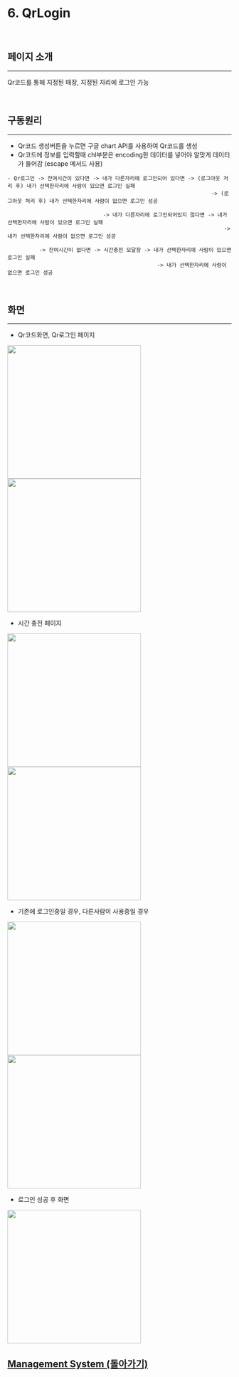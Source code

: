 # 6. QrLogin

<br>

## 페이지 소개

<hr>

Qr코드를 통해 지정된 매장, 지정된 자리에 로그인 가능

<br>

## 구동원리

<hr>
 
 - Qr코드 생성버튼을 누르면 구글 chart API를 사용하여 Qr코드를 생성
 - Qr코드에 정보를 입력할때 chl부분은 encoding한 데이터를 넣어야 알맞게 데이터가 들어감 (escape 메서드 사용)
 ```
 - Qr로그인 -> 잔여시간이 있다면 -> 내가 다른자리에 로그인되어 있다면 -> (로그아웃 처리 후) 내가 선택한자리에 사람이 있으면 로그인 실패
                                                                 -> (로그아웃 처리 후) 내가 선택한자리에 사람이 없으면 로그인 성공
                                                                 
                               -> 내가 다른자리에 로그인되어있지 않다면 -> 내가 선택한자리에 사람이 있으면 로그인 실패
                                                                     -> 내가 선택한자리에 사람이 없으면 로그인 성공
                                                                     
           -> 잔여시간이 없다면 -> 시간충전 모달창 -> 내가 선택한자리에 사람이 있으면 로그인 실패
                                                -> 내가 선택한자리에 사람이 없으면 로그인 성공
 ```
 
<br>
 
## 화면

<hr>

 - Qr코드화면, Qr로그인 페이지
 
 
<img width = "300px" height = "300px" src = "https://user-images.githubusercontent.com/42988982/49789500-8044f480-fd6f-11e8-9aac-3968d7ad46cc.PNG"> <img width = "300px" height = "300px" src = "https://user-images.githubusercontent.com/42988982/49789504-83d87b80-fd6f-11e8-9206-43262490379f.jpg">


 - 시간 충전 페이지
 
 
<img width = "300px" height = "300px" src = "https://user-images.githubusercontent.com/42988982/49789887-63f58780-fd70-11e8-8d14-2edb06675bbb.jpg"> <img width = "300px" height = "300px" src = "https://user-images.githubusercontent.com/42988982/49789893-6657e180-fd70-11e8-8862-f2a0b91e5f53.jpg"> 
 
 
 - 기존에 로그인중일 경우, 다른사람이 사용중일 경우
 
 
<img width = "300px" height = "300px" src = "https://user-images.githubusercontent.com/42988982/49790110-c8184b80-fd70-11e8-9f1b-761399b6d7df.jpg"> <img width = "300px" height = "300px" src = "https://user-images.githubusercontent.com/42988982/49790104-c5b5f180-fd70-11e8-8f19-298f94e3b801.jpg"> 


 - 로그인 성공 후 화면


<img width = "300px" height = "300px" src = "https://user-images.githubusercontent.com/42988982/49790225-0e6daa80-fd71-11e8-8e98-79c8b3894d30.jpg">
 
<br>

## [Management System (돌아가기)](../README.md#상세-기능-및-화면) <br>



